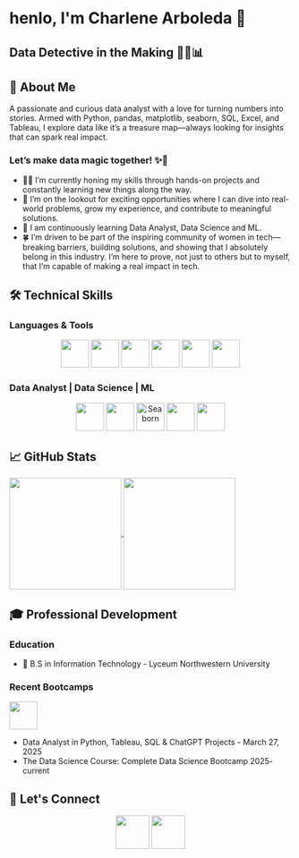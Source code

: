 # henlo, I'm Charlene Arboleda 👋

## Data Detective in the Making 🕵️‍♀️📊

## 🚀 About Me
A passionate and curious data analyst with a love for turning numbers into stories. Armed with Python, pandas, matplotlib, seaborn, SQL, Excel, and Tableau, I explore data like it’s a treasure map—always looking for insights that can spark real impact.<br>
### Let’s make data magic together! ✨🚀
- 👩‍💻 I’m currently honing my skills through hands-on projects and constantly learning new things along the way.
- 🔭 I’m on the lookout for exciting opportunities where I can dive into real-world problems, grow my experience, and contribute to meaningful solutions.
- 🌱 I am continuously learning Data Analyst, Data Science and ML.
- 🍀 I’m driven to be part of the inspiring community of women in tech—breaking barriers, building solutions, and showing that I absolutely belong in this industry. I’m here to prove, not just to others but to myself, that I’m capable of making a real impact in tech.

## 🛠️ Technical Skills
### Languages & Tools
<p align="center">
  <img src="https://img.shields.io/badge/Python-3776AB?logo=python&logoColor=white&style=for-the-badge" height="50"/>
  <img src="https://img.shields.io/badge/Tableau-E97627?logo=tableau&logoColor=white&style=for-the-badge" height="50"/>
  <img src="https://img.shields.io/badge/mysql-4479A1.svg?style=for-the-badge&logo=mysql&logoColor=white" height="50"/>
  <img src="https://img.shields.io/badge/Microsoft_Excel-217346?style=for-the-badge&logo=microsoft-excel&logoColor=white" height="50"/>  
  <img src="https://img.shields.io/badge/jupyter-%23FA0F00.svg?style=for-the-badge&logo=jupyter&logoColor=white" height="50"/>
  <img src="https://img.shields.io/badge/Anaconda-%2344A833.svg?style=for-the-badge&logo=anaconda&logoColor=white" height="50"/>
</p>

### Data Analyst | Data Science | ML
<p align="center">
  <img src="https://img.shields.io/badge/pandas-%23150458.svg?style=for-the-badge&logo=pandas&logoColor=white" height="50"/>
  <img src="https://img.shields.io/badge/Matplotlib-3776AB.svg?style=for-the-badge&logo=python&logoColor=white" height="50"/>
  <img src="https://img.shields.io/badge/Seaborn-004B6B?style=for-the-badge" alt="Seaborn"" height="50"/>
  <img src="https://img.shields.io/badge/scikit--learn-%23F7931E.svg?style=for-the-badge&logo=scikit-learn&logoColor=white" height="50"/>
  <img src="https://img.shields.io/badge/Plotly-3F4F75?logo=plotly&logoColor=white&style=for-the-badge" height="50"/> 
</p>


## 📈 GitHub Stats
<a href="https://github.com/anuraghazra/github-readme-stats">
  <img height=200 align="center" src="https://github-readme-stats.vercel.app/api?username=ettolrahc97&show_icons=true&theme=merko" />
  <img height=200 align="center" src="https://nirzak-streak-stats.vercel.app/?user=ettolrahc97&theme=merko&hide_border=false" />
</a>

## 🎓 Professional Development
### Education
- 📜 B.S in Information Technology - Lyceum Northwestern University
### Recent Bootcamps
<img src="https://img.shields.io/badge/Udemy-A435F0?style=for-the-badge&logo=Udemy&logoColor=white" height="50"/><br> 
- Data Analyst in Python, Tableau, SQL & ChatGPT Projects - March 27, 2025<br>
- The Data Science Course: Complete Data Science Bootcamp 2025- current

## 📱 Let's Connect
<p align="center">
  <img src="https://img.shields.io/badge/Kaggle-20BEFF?logo=kaggle&logoColor=white&style=for-the-badg" height="60"/>
  <img src="https://img.shields.io/badge/LinkedIn-0A66C2?logo=linkedin&logoColor=white&style=for-the-badge" height="60"/>
</p>

<!--
**ettolrahc97/ettolrahc97** is a ✨ _special_ ✨ repository because its `README.md` (this file) appears on your GitHub profile.

Here are some ideas to get you started:

- 🔭 I’m currently working on ...
- 🌱 I’m currently learning ...
- 👯 I’m looking to collaborate on ...
- 🤔 I’m looking for help with ...
- 💬 Ask me about ...
- 📫 How to reach me: ...
- 😄 Pronouns: ...
- ⚡ Fun fact: ...
-->
